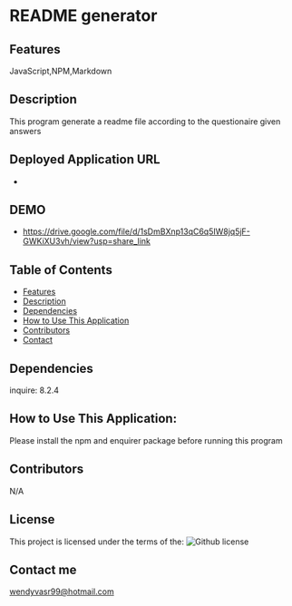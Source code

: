 
# README generator 
## Features
JavaScript,NPM,Markdown
## Description
This program generate a readme file according to the questionaire given answers
## Deployed Application URL
* 
## DEMO
* https://drive.google.com/file/d/1sDmBXnp13qC6q5IW8jq5jF-GWKiXU3vh/view?usp=share_link
## Table of Contents
* [Features](#features)
* [Description](#description)
* [Dependencies](#dependencies)
* [How to Use This Application](#HowtoUseThisApplication)
* [Contributors](#contributors)
* [Contact](#contact)

## Dependencies
inquire: 8.2.4
## How to Use This Application:
Please install the npm and enquirer package before running this program
## Contributors
N/A
## License
This project is licensed under the terms of the: ![Github license](https://img.shields.io/badge/license-MIT-blue.svg)
## Contact me
wendyvasr99@hotmail.com
